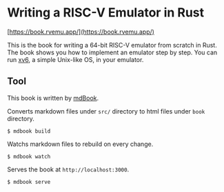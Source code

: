 # Writing a RISC-V Emulator in Rust

[https://book.rvemu.app/](https://book.rvemu.app/)

This is the book for writing a 64-bit RISC-V emulator from scratch in Rust. The book shows you how to implement an emulator step by step. You can run [xv6](https://github.com/mit-pdos/xv6-riscv), a simple Unix-like OS, in your emulator.

## Tool

This book is written by [mdBook](https://github.com/rust-lang/mdBook).

Converts markdown files under `src/` directory to html files under `book` directory.
```
$ mdbook build
```

Watchs markdown files to rebuild on every change.
```
$ mdbook watch
```

Serves the book at `http://localhost:3000`.
```
$ mdbook serve
```

